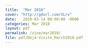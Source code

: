 ```yaml
---
title:  "Mar 2018"
cover: "http://gdurl.com/VLrv"
date:   2018-03-14 00:00:00 -0600
categories: Mar 2018
layout: pdf
permalink: /zine/mar2018/
file: pdf/Deja-Visite_March2018.pdf
---
```

